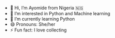 - 👋 Hi, I’m Ayomide from Nigeria 🇳🇬
- 👀 I’m interested in Python and Machine learning
- 🌱 I’m currently learning Python
- 😄 Pronouns: She/her
- ⚡ Fun fact: I love collecting 

<!---
ayomideshonowo/ayomideshonowo is a ✨ special ✨ repository because its `README.md` (this file) appears on your GitHub profile.
You can click the Preview link to take a look at your changes.
--->
